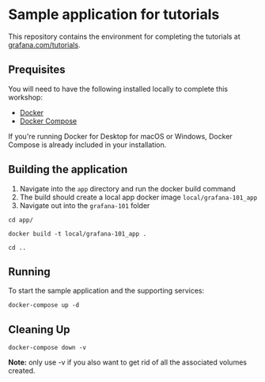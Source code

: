 # Sample application for tutorials

This repository contains the environment for completing the tutorials at [grafana.com/tutorials](https://grafana.com/tutorials).

## Prequisites

You will need to have the following installed locally to complete this workshop:

- [Docker](https://docs.docker.com/install/)
- [Docker Compose](https://docs.docker.com/compose/install/)

If you're running Docker for Desktop for macOS or Windows, Docker Compose is already included in your installation.

## Building the application
 
1. Navigate into the `app` directory and run the docker build command
2. The build should create a local app docker image `local/grafana-101_app`
3. Navigate out into the `grafana-101` folder
```shell
cd app/

docker build -t local/grafana-101_app .

cd ..
```

## Running

To start the sample application and the supporting services:

```shell
docker-compose up -d
```

## Cleaning Up

```shell
docker-compose down -v
```
**Note:** only use -v if you also want to get rid of all the associated volumes created.